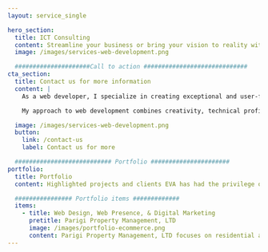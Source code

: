 ```yaml
---
layout: service_single

hero_section:
  title: ICT Consulting
  content: Streamline your business or bring your vision to reality with custom systems designed for peak performance, operational efficiency, and growth potential.
  image: /images/services-web-development.png

  #####################Call to action #############################
cta_section:
  title: Contact us for more information
  content: |
    As a web developer, I specialize in creating exceptional and user-friendly web experiences. With a keen eye for design and a strong technical background, I have the skills and expertise to bring your digital vision to life. Whether it's a stunning website, an interactive web application, or an e-commerce platform, I am dedicated to delivering high-quality solutions tailored to your specific needs.

    My approach to web development combines creativity, technical proficiency, and a focus on usability. I am well-versed in HTML, CSS, and JavaScript, ensuring that every project is built with clean and standards-compliant code. I am also experienced in utilizing popular front-end frameworks such as React and Vue.js to develop dynamic and responsive interfaces.

  image: /images/services-web-development.png
  button:
    link: /contact-us
    label: Contact us for more

  ########################### Portfolio ######################
portfolio:
  title: Portfolio
  content: Highlighted projects and clients EVA has had the privilege of working with. EVA is proud to provide IT services to a range of industries and clients.

  ################ Portfolio items #############
  items:
    - title: Web Design, Web Presence, & Digital Marketing
      pretitle: Parigi Property Management, LTD
      image: /images/portfolio-ecommerce.png
      content: Parigi Property Management, LTD focuses on residential and commercial property management, sales, and investments across the Beaumont, Port Arthur, and Greater Southeast Texas area. EVA is proud to provide a variety of web presence services for PPM including website design & management, Bing & Google SEO, and digital marketing of real-estate listings.
---
```

